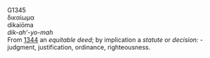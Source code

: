 G1345  
δικαίωμα  
dikaiōma  
*dik-ah‘-yo-mah*  
From [1344](g1344) an *equitable* *deed*; by implication a *statute* or
*decision:* - judgment, justification, ordinance, righteousness.  
